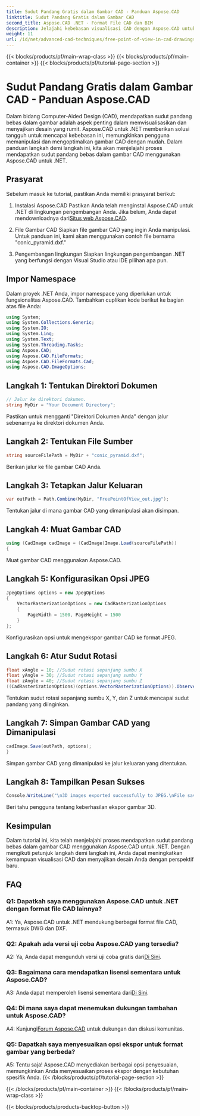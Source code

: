 ```yaml
---
title: Sudut Pandang Gratis dalam Gambar CAD - Panduan Aspose.CAD
linktitle: Sudut Pandang Gratis dalam Gambar CAD
second_title: Aspose.CAD .NET - Format File CAD dan BIM
description: Jelajahi kebebasan visualisasi CAD dengan Aspose.CAD untuk .NET. Ikuti panduan langkah demi langkah kami untuk mendapatkan sudut pandang unik.
weight: 11
url: /id/net/advanced-cad-techniques/free-point-of-view-in-cad-drawings/
---
```


{{< blocks/products/pf/main-wrap-class >}}
{{< blocks/products/pf/main-container >}}
{{< blocks/products/pf/tutorial-page-section >}}

# Sudut Pandang Gratis dalam Gambar CAD - Panduan Aspose.CAD

Dalam bidang Computer-Aided Design (CAD), mendapatkan sudut pandang bebas dalam gambar adalah aspek penting dalam memvisualisasikan dan menyajikan desain yang rumit. Aspose.CAD untuk .NET memberikan solusi tangguh untuk mencapai kebebasan ini, memungkinkan pengguna memanipulasi dan mengoptimalkan gambar CAD dengan mudah. Dalam panduan langkah demi langkah ini, kita akan menjelajahi proses mendapatkan sudut pandang bebas dalam gambar CAD menggunakan Aspose.CAD untuk .NET.

## Prasyarat

Sebelum masuk ke tutorial, pastikan Anda memiliki prasyarat berikut:

1. Instalasi Aspose.CAD
 Pastikan Anda telah menginstal Aspose.CAD untuk .NET di lingkungan pengembangan Anda. Jika belum, Anda dapat mendownloadnya dari[Situs web Aspose.CAD](https://releases.aspose.com/cad/net/).

2. File Gambar CAD
Siapkan file gambar CAD yang ingin Anda manipulasi. Untuk panduan ini, kami akan menggunakan contoh file bernama "conic_pyramid.dxf."

3. Pengembangan lingkungan
Siapkan lingkungan pengembangan .NET yang berfungsi dengan Visual Studio atau IDE pilihan apa pun.

## Impor Namespace

Dalam proyek .NET Anda, impor namespace yang diperlukan untuk fungsionalitas Aspose.CAD. Tambahkan cuplikan kode berikut ke bagian atas file Anda:

```csharp
using System;
using System.Collections.Generic;
using System.IO;
using System.Linq;
using System.Text;
using System.Threading.Tasks;
using Aspose.CAD;
using Aspose.CAD.FileFormats;
using Aspose.CAD.FileFormats.Cad;
using Aspose.CAD.ImageOptions;
```


## Langkah 1: Tentukan Direktori Dokumen

```csharp
// Jalur ke direktori dokumen.
string MyDir = "Your Document Directory";
```

Pastikan untuk mengganti "Direktori Dokumen Anda" dengan jalur sebenarnya ke direktori dokumen Anda.

## Langkah 2: Tentukan File Sumber

```csharp
string sourceFilePath = MyDir + "conic_pyramid.dxf";
```

Berikan jalur ke file gambar CAD Anda.

## Langkah 3: Tetapkan Jalur Keluaran

```csharp
var outPath = Path.Combine(MyDir, "FreePointOfView_out.jpg");
```

Tentukan jalur di mana gambar CAD yang dimanipulasi akan disimpan.

## Langkah 4: Muat Gambar CAD

```csharp
using (CadImage cadImage = (CadImage)Image.Load(sourceFilePath))
{
```

Muat gambar CAD menggunakan Aspose.CAD.

## Langkah 5: Konfigurasikan Opsi JPEG

```csharp
JpegOptions options = new JpegOptions
{
    VectorRasterizationOptions = new CadRasterizationOptions
    {
        PageWidth = 1500, PageHeight = 1500
    }
};
```

Konfigurasikan opsi untuk mengekspor gambar CAD ke format JPEG.

## Langkah 6: Atur Sudut Rotasi

```csharp
float xAngle = 10; //Sudut rotasi sepanjang sumbu X
float yAngle = 30; //Sudut rotasi sepanjang sumbu Y
float zAngle = 40; //Sudut rotasi sepanjang sumbu Z
((CadRasterizationOptions)(options.VectorRasterizationOptions)).ObserverPoint = new ObserverPoint(xAngle, yAngle, zAngle);
```

Tentukan sudut rotasi sepanjang sumbu X, Y, dan Z untuk mencapai sudut pandang yang diinginkan.

## Langkah 7: Simpan Gambar CAD yang Dimanipulasi

```csharp
cadImage.Save(outPath, options);
}
```

Simpan gambar CAD yang dimanipulasi ke jalur keluaran yang ditentukan.

## Langkah 8: Tampilkan Pesan Sukses

```csharp
Console.WriteLine("\n3D images exported successfully to JPEG.\nFile saved at " + outPath);
```

Beri tahu pengguna tentang keberhasilan ekspor gambar 3D.

## Kesimpulan

Dalam tutorial ini, kita telah menjelajahi proses mendapatkan sudut pandang bebas dalam gambar CAD menggunakan Aspose.CAD untuk .NET. Dengan mengikuti petunjuk langkah demi langkah ini, Anda dapat meningkatkan kemampuan visualisasi CAD dan menyajikan desain Anda dengan perspektif baru.


## FAQ

### Q1: Dapatkah saya menggunakan Aspose.CAD untuk .NET dengan format file CAD lainnya?

A1: Ya, Aspose.CAD untuk .NET mendukung berbagai format file CAD, termasuk DWG dan DXF.

### Q2: Apakah ada versi uji coba Aspose.CAD yang tersedia?

 A2: Ya, Anda dapat mengunduh versi uji coba gratis dari[Di Sini](https://releases.aspose.com/).

### Q3: Bagaimana cara mendapatkan lisensi sementara untuk Aspose.CAD?

 A3: Anda dapat memperoleh lisensi sementara dari[Di Sini](https://purchase.aspose.com/temporary-license/).

### Q4: Di mana saya dapat menemukan dukungan tambahan untuk Aspose.CAD?

 A4: Kunjungi[Forum Aspose.CAD](https://forum.aspose.com/c/cad/19) untuk dukungan dan diskusi komunitas.

### Q5: Dapatkah saya menyesuaikan opsi ekspor untuk format gambar yang berbeda?

A5: Tentu saja! Aspose.CAD menyediakan berbagai opsi penyesuaian, memungkinkan Anda menyesuaikan proses ekspor dengan kebutuhan spesifik Anda.
{{< /blocks/products/pf/tutorial-page-section >}}

{{< /blocks/products/pf/main-container >}}
{{< /blocks/products/pf/main-wrap-class >}}

{{< blocks/products/products-backtop-button >}}
